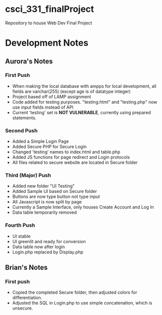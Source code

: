 # csci_331_finalProject
Repository to house Web Dev Final Project

# Development Notes
## Aurora's Notes
### First Push
- When making the local database with ampps for local development, all fields are varchar(255) (except age is of datatype integer)
- Project based off of LAMP assignment
- Code added for testing purposes. "testing.html" and "testing.php" now use input fields instead of API
- Current 'testing' set is **NOT VULNERABLE**, currently using prepared statements.  

### Second Push
- Added a Simple Login Page
- Added Secure PHP for Secure Login
- Changed 'testing' names to index.html and table.php
- Added JS functions for page redirect and Login protocols
- All files related to secure website are located in Secure folder

### Third (Major) Push
- Added new folder "UI Testing"
- Added Sample UI based on Secure folder
- Buttons are now type button not type input
- All Javascript is now split by page
- Currently a Sample Interface, only houses Create Account and Log In
- Data table temporarily removed

### Fourth Push 
- UI stable
- UI greenlit and ready for conversion
- Data table now after login
- Login.php replaced by Display.php

## Brian's Notes
### First push
- Copied the completed Secure folder, then adjusted colors for differentiation.
- Adjusted the SQL in Login.php to use simple concatenation, which is unsecure.

